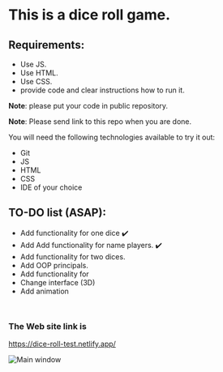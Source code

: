 # This is a dice roll game. 

## Requirements:

- Use JS.
- Use HTML.
- Use CSS.
- provide code and clear instructions how to run it.

**Note**: please put your code in public repository.

**Note**: Please send link to this repo when you are done.

You will need the following technologies available to try it out:

* Git
* JS
* HTML
* CSS
* IDE of your choice

## TO-DO list (ASAP):

- Add functionality for one dice :heavy_check_mark:
- Add Add functionality for name players. :heavy_check_mark:
- Add functionality for two dices.
- Add OOP principals. 
- Add functionality for 
- Change interface (3D)
- Add animation


``` ```

### The Web site link is 

https://dice-roll-test.netlify.app/

![Main window](https://i121.fastpic.org/thumb/2023/0305/75/4d390de3b2841bf2b4874b1bd6b90375.jpeg)
